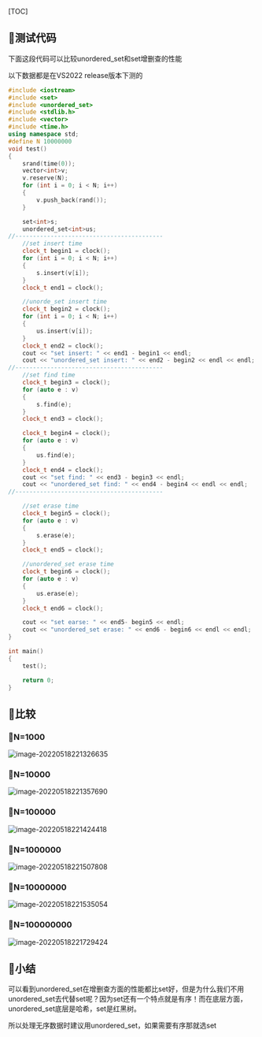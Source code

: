 [TOC]

## 🌴测试代码

下面这段代码可以比较unordered_set和set增删查的性能

以下数据都是在VS2022 release版本下测的

```c++
#include <iostream>
#include <set>
#include <unordered_set>
#include <stdlib.h>
#include <vector>
#include <time.h>
using namespace std;
#define N 10000000
void test()
{
	srand(time(0));
	vector<int>v;
	v.reserve(N);
	for (int i = 0; i < N; i++)
	{
		v.push_back(rand());
	}

	set<int>s;
	unordered_set<int>us;
//------------------------------------------
	//set insert time
	clock_t begin1 = clock();
	for (int i = 0; i < N; i++)
	{
		s.insert(v[i]);
	}
	clock_t end1 = clock();

	//unorde_set insert time
	clock_t begin2 = clock();
	for (int i = 0; i < N; i++)
	{
		us.insert(v[i]);
	}
	clock_t end2 = clock();
	cout << "set insert: " << end1 - begin1 << endl;
	cout << "unordered_set insert: " << end2 - begin2 << endl << endl;
//------------------------------------------
	//set find time
	clock_t begin3 = clock();
	for (auto e : v)
	{
		s.find(e);
	}
	clock_t end3 = clock();

	clock_t begin4 = clock();
	for (auto e : v)
	{
		us.find(e);
	}
	clock_t end4 = clock();
	cout << "set find: " << end3 - begin3 << endl;
	cout << "unordered_set find: " << end4 - begin4 << endl << endl;
//------------------------------------------

	//set erase time
	clock_t begin5 = clock();
	for (auto e : v)
	{
		s.erase(e);
	}
	clock_t end5 = clock();

	//unordered_set erase time
	clock_t begin6 = clock();
	for (auto e : v)
	{
		us.erase(e);
	}
	clock_t end6 = clock();

	cout << "set earse: " << end5- begin5 << endl;
	cout << "unordered_set erase: " << end6 - begin6 << endl << endl;
}

int main()
{
	test();

	return 0;
}
```

## 🌴比较

### 🌵N=1000

![image-20220518221326635](https://pic-1304888003.cos.ap-guangzhou.myqcloud.com/img/image-20220518221326635.png)

### 🌵N=10000

![image-20220518221357690](https://pic-1304888003.cos.ap-guangzhou.myqcloud.com/img/image-20220518221357690.png)

### 🌵N=100000

![image-20220518221424418](https://pic-1304888003.cos.ap-guangzhou.myqcloud.com/img/image-20220518221424418.png)

### 🌵N=1000000

![image-20220518221507808](https://pic-1304888003.cos.ap-guangzhou.myqcloud.com/img/image-20220518221507808.png)

### 🌵N=10000000

![image-20220518221535054](https://pic-1304888003.cos.ap-guangzhou.myqcloud.com/img/image-20220518221535054.png)

### 🌵N=100000000

![image-20220518221729424](https://pic-1304888003.cos.ap-guangzhou.myqcloud.com/img/image-20220518221729424.png)

## 🌴小结

可以看到unordered_set在增删查方面的性能都比set好，但是为什么我们不用unordered_set去代替set呢？因为set还有一个特点就是有序！而在底层方面，unordered_set底层是哈希，set是红黑树。

所以处理无序数据时建议用unordered_set，如果需要有序那就选set
